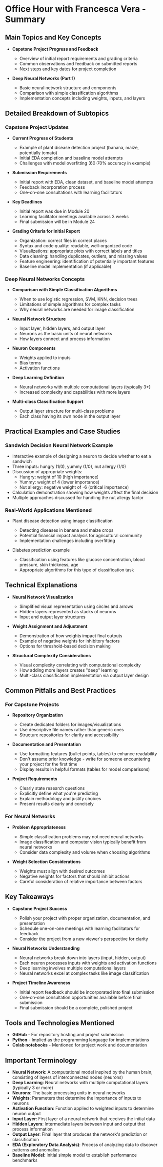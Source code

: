 # Office Hour with Francesca Vera - Summary

## Main Topics and Key Concepts

- **Capstone Project Progress and Feedback**
  - Overview of initial report requirements and grading criteria
  - Common observations and feedback on submitted reports
  - Next steps and key dates for project completion

- **Deep Neural Networks (Part 1)**
  - Basic neural network structure and components
  - Comparison with simple classification algorithms
  - Implementation concepts including weights, inputs, and layers

## Detailed Breakdown of Subtopics

### Capstone Project Updates

- **Current Progress of Students**
  - Example of plant disease detection project (banana, maize, potentially tomato)
  - Initial EDA completion and baseline model attempts
  - Challenges with model overfitting (60-70% accuracy in example)

- **Submission Requirements**
  - Initial report with EDA, clean dataset, and baseline model attempts
  - Feedback incorporation process
  - One-on-one consultations with learning facilitators

- **Key Deadlines**
  - Initial report was due in Module 20
  - Learning facilitator meetings available across 3 weeks
  - Final submission will be in Module 24

- **Grading Criteria for Initial Report**
  - Organization: correct files in correct places
  - Syntax and code quality: readable, well-organized code
  - Visualizations: appropriate plots with correct labels and titles
  - Data cleaning: handling duplicates, outliers, and missing values
  - Feature engineering: identification of potentially important features
  - Baseline model implementation (if applicable)

### Deep Neural Networks Concepts

- **Comparison with Simple Classification Algorithms**
  - When to use logistic regression, SVM, KNN, decision trees
  - Limitations of simple algorithms for complex tasks
  - Why neural networks are needed for image classification

- **Neural Network Structure**
  - Input layer, hidden layers, and output layer
  - Neurons as the basic units of neural networks
  - How layers connect and process information

- **Neuron Components**
  - Weights applied to inputs
  - Bias terms
  - Activation functions

- **Deep Learning Definition**
  - Neural networks with multiple computational layers (typically 3+)
  - Increased complexity and capabilities with more layers

- **Multi-class Classification Support**
  - Output layer structure for multi-class problems
  - Each class having its own node in the output layer

## Practical Examples and Case Studies

### Sandwich Decision Neural Network Example

- Interactive example of designing a neuron to decide whether to eat a sandwich
- Three inputs: hungry (1/0), yummy (1/0), nut allergy (1/0)
- Discussion of appropriate weights:
  - Hungry: weight of 10 (high importance)
  - Yummy: weight of 4 (lower importance)
  - Nut allergy: negative weight of -6 (critical importance)
- Calculation demonstration showing how weights affect the final decision
- Multiple approaches discussed for handling the nut allergy factor

### Real-World Applications Mentioned

- Plant disease detection using image classification
  - Detecting diseases in banana and maize crops
  - Potential financial impact analysis for agricultural community
  - Implementation challenges including overfitting

- Diabetes prediction example
  - Classification using features like glucose concentration, blood pressure, skin thickness, age
  - Appropriate algorithms for this type of classification task

## Technical Explanations

- **Neural Network Visualization**
  - Simplified visual representation using circles and arrows
  - Hidden layers represented as stacks of neurons
  - Input and output layer structures

- **Weight Assignment and Adjustment**
  - Demonstration of how weights impact final outputs
  - Example of negative weights for inhibitory factors
  - Options for threshold-based decision making

- **Structural Complexity Considerations**
  - Visual complexity correlating with computational complexity
  - How adding more layers creates "deep" learning
  - Multi-class classification implementation via output layer design

## Common Pitfalls and Best Practices

### For Capstone Projects

- **Repository Organization**
  - Create dedicated folders for images/visualizations
  - Use descriptive file names rather than generic ones
  - Structure repositories for clarity and accessibility

- **Documentation and Presentation**
  - Use formatting features (bullet points, tables) to enhance readability
  - Don't assume prior knowledge - write for someone encountering your project for the first time
  - Display results in helpful formats (tables for model comparisons)

- **Project Requirements**
  - Clearly state research questions
  - Explicitly define what you're predicting
  - Explain methodology and justify choices
  - Present results clearly and concisely

### For Neural Networks

- **Problem Appropriateness**
  - Simple classification problems may not need neural networks
  - Image classification and computer vision typically benefit from neural networks
  - Consider data complexity and volume when choosing algorithms

- **Weight Selection Considerations**
  - Weights must align with desired outcomes
  - Negative weights for factors that should inhibit actions
  - Careful consideration of relative importance between factors

## Key Takeaways

- **Capstone Project Success**
  - Polish your project with proper organization, documentation, and presentation
  - Schedule one-on-one meetings with learning facilitators for feedback
  - Consider the project from a new viewer's perspective for clarity

- **Neural Networks Understanding**
  - Neural networks break down into layers (input, hidden, output)
  - Each neuron processes inputs with weights and activation functions
  - Deep learning involves multiple computational layers
  - Neural networks excel at complex tasks like image classification

- **Project Timeline Awareness**
  - Initial report feedback should be incorporated into final submission
  - One-on-one consultation opportunities available before final submission
  - Final submission should be a complete, polished project

## Tools and Technologies Mentioned

- **GitHub** - For repository hosting and project submission
- **Python** - Implied as the programming language for implementations
- **Colab notebooks** - Mentioned for project work and documentation

## Important Terminology

- **Neural Network**: A computational model inspired by the human brain, consisting of layers of interconnected nodes (neurons)
- **Deep Learning**: Neural networks with multiple computational layers (typically 3 or more)
- **Neurons**: The basic processing units in neural networks
- **Weights**: Parameters that determine the importance of inputs to neurons
- **Activation Function**: Function applied to weighted inputs to determine neuron output
- **Input Layer**: First layer of a neural network that receives the initial data
- **Hidden Layers**: Intermediate layers between input and output that process information
- **Output Layer**: Final layer that produces the network's prediction or classification
- **EDA (Exploratory Data Analysis)**: Process of analyzing data to discover patterns and anomalies
- **Baseline Model**: Initial simple model to establish performance benchmarks